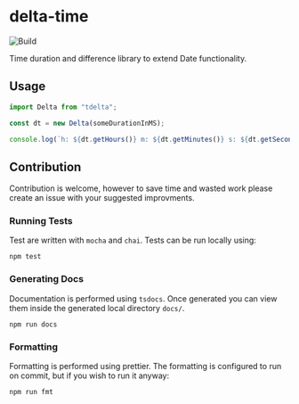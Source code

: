 # delta-time

![Build](https://github.com/Liamdoult/delta-time/workflows/Build/badge.svg)

Time duration and difference library to extend Date functionality.

## Usage

```javascript
import Delta from "tdelta";

const dt = new Delta(someDurationInMS);

console.log(`h: ${dt.getHours()} m: ${dt.getMinutes()} s: ${dt.getSeconds()}`);
```

## Contribution

Contribution is welcome, however to save time and wasted work please create an issue with your suggested improvments.

### Running Tests

Test are written with `mocha` and `chai`. Tests can be run locally using:

    npm test

### Generating Docs

Documentation is performed using `tsdocs`. Once generated you can view them inside the generated local directory `docs/`.

    npm run docs

### Formatting

Formatting is performed using prettier. The formatting is configured to run on commit, but if you wish to run it anyway:

    npm run fmt
